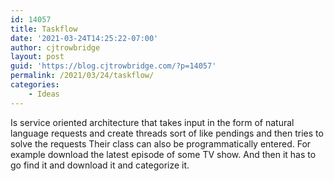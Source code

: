 ```yaml
---
id: 14057
title: Taskflow
date: '2021-03-24T14:25:22-07:00'
author: cjtrowbridge
layout: post
guid: 'https://blog.cjtrowbridge.com/?p=14057'
permalink: /2021/03/24/taskflow/
categories:
    - Ideas
---
```


Is service oriented architecture that takes input in the form of natural language requests and create threads sort of like pendings and then tries to solve the requests Their class can also be programmatically entered. For example download the latest episode of some TV show. And then it has to go find it and download it and categorize it.